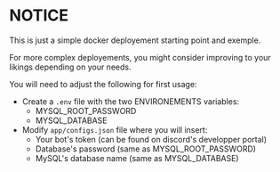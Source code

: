 # NOTICE

This is just a simple docker deployement starting point and exemple.

For more complex deployements, you might consider improving to your likings depending on your needs.

You will need to adjust the following for first usage:
 - Create a `.env` file with the two ENVIRONEMENTS variables:
    - MYSQL_ROOT_PASSWORD
    - MYSQL_DATABASE
 - Modify `app/configs.json` file where you will insert:
    - Your bot's token (can be found on discord's developper portal)
    - Database's password (same as MYSQL_ROOT_PASSWORD)
    - MySQL's database name (same as MYSQL_DATABASE)
